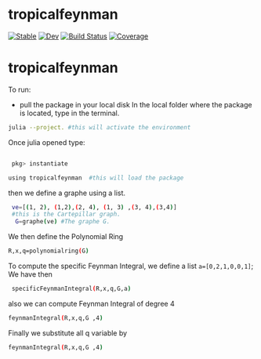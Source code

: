 # tropicalfeynman

[![Stable](https://img.shields.io/badge/docs-stable-blue.svg)](https://github.com/singular-gpispace/tropicalfeynman/stable/)
[![Dev](https://img.shields.io/badge/docs-dev-blue.svg)](https://github.com/singular-gpispace/tropicalfeynman/dev/)
[![Build Status](https://github.com/singular-gpispace/tropicalfeynman/actions/workflows/CI.yml/badge.svg?branch=main)](https://github.com/singular-gpispace/tropicalfeynman/actions/workflows/CI.yml?query=branch%3Amain)
[![Coverage](https://codecov.io/gh/singular-gpispace/tropicalfeynman.jl/branch/main/graph/badge.svg)](https://codecov.io/gh/singular-gpispace/tropicalfeynman.jl)

# tropicalfeynman

To run:
- pull the package in your local disk
In the local folder where the package is located, type in the terminal.

```bash
julia --project. #this will activate the environment 
```
Once julia opened type:
```bash

 pkg> instantiate 
```

```bash
using tropicalfeynman  #this will load the package 
```
then we define a graphe using a list.

```bash
 ve=[(1, 2), (1,2),(2, 4), (1, 3) ,(3, 4),(3,4)]
 #this is the Cartepillar graph.  
  G=graphe(ve) #The graphe G.

```
We then define the Polynomial Ring 

```bash
R,x,q=polynomialring(G) 
```
To compute the specific Feynman Integral, we define a list ```a=[0,2,1,0,0,1]```;
We have then 
```bash
 specificFeynmanIntegral(R,x,q,G,a)
```
also we can compute Feynman Integral of degree 4
```bash
feynmanIntegral(R,x,q,G ,4)
```
Finally we substitute all q variable by

```bash
feynmanIntegral(R,x,q,G ,4)
```
